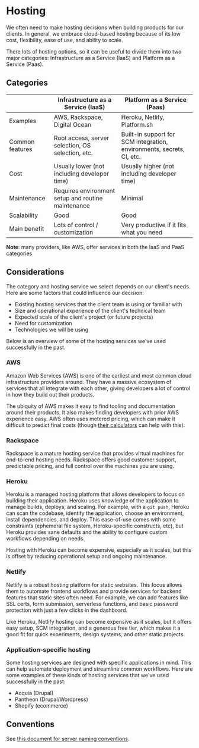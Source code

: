 # Hosting

We often need to make hosting decisions when building products for our clients. In general, we embrace cloud-based hosting because of its low cost, flexibility, ease of use, and ability to scale.

There lots of hosting options, so it can be useful to divide them into two major categories: Infrastructure as a Service (IaaS) and Platform as a Service (Paas).

## Categories

|                 | Infrastructure as a Service (IaaS)                 | Platform as a Service (Paas)                                          |
| --------------- | -------------------------------------------------- | --------------------------------------------------------------------- |
| Examples        | AWS, Rackspace, Digital Ocean                      | Heroku, Netlify, Platform.sh                                          |
| Common features | Root access, server selection, OS selection, etc.  | Built-in support for SCM integration, environments, secrets, CI, etc. |
| Cost            | Usually lower (not including developer time)       | Usually higher (not including developer time)                         |
| Maintenance     | Requires environment setup and routine maintenance | Minimal                                                               |
| Scalability     | Good                                               | Good                                                                  |
| Main benefit    | Lots of control / customization                    | Very productive if it fits what you need                              |

**Note**: many providers, like AWS, offer services in both the IaaS and PaaS categories

## Considerations

The category and hosting service we select depends on our client's needs. Here are some factors that could influence our decision:

- Existing hosting services that the client team is using or familiar with
- Size and operational experience of the client's technical team
- Expected scale of the client's project (or future projects)
- Need for customization
- Technologies we will be using

Below is an overview of some of the hosting services we've used successfully in the past.

### AWS

Amazon Web Services (AWS) is one of the earliest and most common cloud infrastructure providers around. They have a massive ecosystem of services that all integrate with each other, giving developers a lot of control in how they build out their products.

The ubiquity of AWS makes it easy to find tooling and documentation around their products. It also makes finding developers with prior AWS experience easy. AWS often uses metered pricing, which can make it difficult to predict final costs (though [their calculators](https://calculator.aws) can help with this).

### Rackspace

Rackspace is a mature hosting service that provides virtual machines for end-to-end hosting needs. Rackspace offers good customer support, predictable pricing, and full control over the machines you are using.

### Heroku

Heroku is a managed hosting platform that allows developers to focus on building their application. Heroku uses knowledge of the application to manage builds, deploys, and scaling. For example, with a `git push`, Heroku can scan the codebase, identify the application, choose an environment, install dependencies, and deploy. This ease-of-use comes with some constraints (ephemeral file system, Heroku-specific constructs, etc), but Heroku provides sane defaults and the ability to configure custom workflows depending on needs.

Hosting with Heroku can become expensive, especially as it scales, but this is offset by reducing operational setup and ongoing maintenance.

### Netlify

Netlify is a robust hosting platform for static websites. This focus allows them to automate frontend workflows and provide services for backend features that static sites often need. For example, we can add features like SSL certs, form submission, serverless functions, and basic password protection with just a few clicks in the dashboard.

Like Heroku, Netlify hosting can become expensive as it scales, but it offers easy setup, SCM integration, and a generous free tier, which makes it a good fit for quick experiments, design systems, and other static projects.

### Application-specific hosting

Some hosting services are designed with specific applications in mind. This can help automate deployment and streamline common workflows. Here are some examples of these kinds of hosting services that we've used successfully in the past:

- Acquia (Drupal)
- Pantheon (Drupal/Wordpress)
- Shopify (ecommerce)

## Conventions

See [this document for server naming conventions](../naming_conventions/servers.md).
